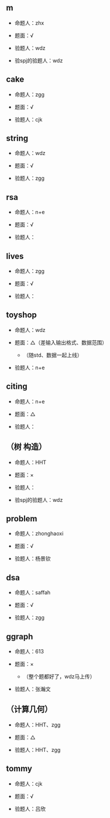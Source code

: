 ## m

* 命题人：zhx

* 题面：√

* 验题人：wdz

* 验spj的验题人：wdz

## cake

* 命题人：zgg

* 题面：√

* 验题人：cjk

## string

* 命题人：wdz

* 题面：√

* 验题人：zgg

## rsa

* 命题人：n+e

* 题面：√

* 验题人：

## lives

* 命题人：zgg

* 题面：√

* 验题人：

## toyshop

* 命题人：wdz

* 题面：△（差输入输出格式、数据范围）

	* （随std、数据一起上线）

* 验题人：n+e

## citing

* 命题人：n+e

* 题面：△

* 验题人：

## （树 构造）

* 命题人：HHT

* 题面：×

* 验题人：

* 验spj的验题人：wdz

## problem

* 命题人：zhonghaoxi

* 题面：√

* 验题人：杨景钦

## dsa

* 命题人：saffah

* 题面：√

* 验题人：zgg

## ggraph

* 命题人：613

* 题面：×

	* （整个题都好了，wdz马上传）

* 验题人：张瀚文

## （计算几何）

* 命题人：HHT、zgg

* 题面：△

* 验题人：HHT、zgg

## tommy

* 命题人：cjk

* 题面：√

* 验题人：吕欣
